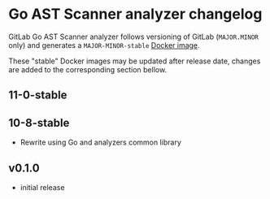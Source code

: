 # Go AST Scanner analyzer changelog

GitLab Go AST Scanner analyzer follows versioning of GitLab (`MAJOR.MINOR` only) and generates a `MAJOR-MINOR-stable` [Docker image](https://gitlab.com/gitlab-org/security-products/analyzers/go-ast-scanner/container_registry).

These "stable" Docker images may be updated after release date, changes are added to the corresponding section bellow.

## 11-0-stable

## 10-8-stable
- Rewrite using Go and analyzers common library

## v0.1.0
- initial release
